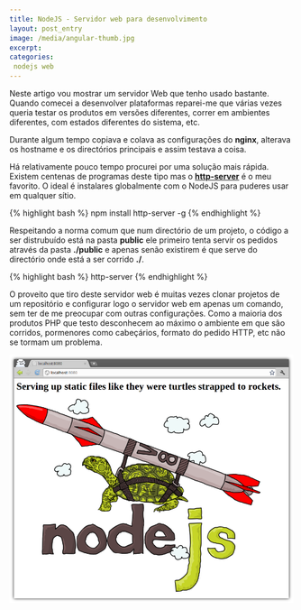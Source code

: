 ```yaml
---
title: NodeJS - Servidor web para desenvolvimento 
layout: post_entry
image: /media/angular-thumb.jpg
excerpt: 
categories:
 nodejs web
---
```



Neste artigo vou mostrar um servidor Web que tenho usado bastante. Quando comecei a desenvolver plataformas reparei-me que várias vezes queria testar os produtos em versões diferentes, correr em ambientes diferentes, com estados diferentes do sistema, etc.

Durante algum tempo copiava e colava as configurações do **nginx**, alterava os hostname e os directórios principais e assim testava a coisa.

Há relativamente pouco tempo procurei por uma solução mais rápida. Existem centenas de programas deste tipo mas o [**http-server**](https://www.npmjs.com/package/http-server) é o meu favorito. O ideal é instalares globalmente com o NodeJS para puderes usar em qualquer sítio.

{% highlight bash %}
npm install http-server -g
{% endhighlight %}

Respeitando a norma comum que num directório de um projeto, o código a ser distrubuído está na pasta **public** ele primeiro tenta servir os pedidos através da pasta **./public** e apenas senão existirem é que serve do directório onde está a ser corrido **./**.

{% highlight bash %}
http-server 
{% endhighlight %}

O proveito que tiro deste servidor web é muitas vezes clonar projetos de um repositório e configurar logo o servidor web em apenas um comando, sem ter de me preocupar com outras configurações. Como a maioria dos produtos PHP que testo desconhecem ao máximo o ambiente em que são corridos, pormenores como cabeçários, formato do pedido HTTP, etc não se tormam um problema.

<img src="/media/posts/nodejs-http-server.png" />